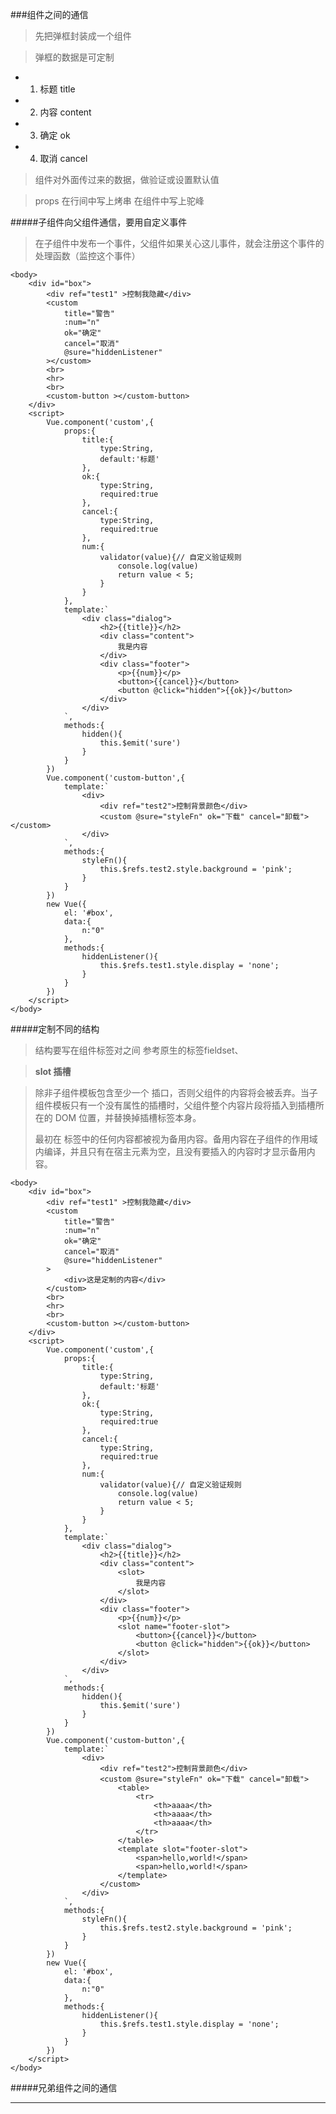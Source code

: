 ###组件之间的通信
>先把弹框封装成一个组件

>弹框的数据是可定制
>
*	1. 标题 title
*	2. 内容 content
*	3. 确定 ok
*	4. 取消 cancel

>组件对外面传过来的数据，做验证或设置默认值

>props 在行间中写上烤串 在组件中写上驼峰

#####子组件向父组件通信，要用自定义事件

>在子组件中发布一个事件，父组件如果关心这儿事件，就会注册这个事件的处理函数（监控这个事件）

	<body>
        <div id="box">
            <div ref="test1" >控制我隐藏</div>
            <custom 
                title="警告" 
                :num="n" 
                ok="确定" 
                cancel="取消"
                @sure="hiddenListener"
            ></custom>
            <br>
            <hr>
            <br>
            <custom-button ></custom-button>
        </div>
        <script>
            Vue.component('custom',{
                props:{
                    title:{
                        type:String,
                        default:'标题'
                    },
                    ok:{
                        type:String,
                        required:true
                    },
                    cancel:{
                        type:String,
                        required:true
                    },
                    num:{                        
                        validator(value){// 自定义验证规则
                            console.log(value)
                            return value < 5;
                        }
                    }
                },
                template:`
                    <div class="dialog">
                        <h2>{{title}}</h2>
                        <div class="content">
                            我是内容
                        </div>
                        <div class="footer">
                            <p>{{num}}</p>
                            <button>{{cancel}}</button>
                            <button @click="hidden">{{ok}}</button>
                        </div>
                    </div>
                `,
                methods:{
                    hidden(){
                        this.$emit('sure')
                    }
                }
            })
            Vue.component('custom-button',{
                template:`
                    <div>
                        <div ref="test2">控制背景颜色</div>
                        <custom @sure="styleFn" ok="下载" cancel="卸载"></custom>
                    </div>
                `,
                methods:{
                    styleFn(){
                        this.$refs.test2.style.background = 'pink';
                    }
                }
            })
            new Vue({
                el: '#box',
                data:{
                    n:"0"
                },
                methods:{
                    hiddenListener(){
                        this.$refs.test1.style.display = 'none';
                    }
                }
            })
        </script>
    </body>


#####定制不同的结构
>结构要写在组件标签对之间 参考原生的标签fieldset、

>**slot 插槽**

>除非子组件模板包含至少一个 <slot> 插口，否则父组件的内容将会被丢弃。当子组件模板只有一个没有属性的插槽时，父组件整个内容片段将插入到插槽所在的 DOM 位置，并替换掉插槽标签本身。
>
>最初在 <slot> 标签中的任何内容都被视为备用内容。备用内容在子组件的作用域内编译，并且只有在宿主元素为空，且没有要插入的内容时才显示备用内容。

	<body>
        <div id="box">
            <div ref="test1" >控制我隐藏</div>
            <custom 
                title="警告" 
                :num="n" 
                ok="确定" 
                cancel="取消"
                @sure="hiddenListener"
            >
                <div>这是定制的内容</div>
            </custom>
            <br>
            <hr>
            <br>
            <custom-button ></custom-button>
        </div>
        <script>
            Vue.component('custom',{
                props:{
                    title:{
                        type:String,
                        default:'标题'
                    },
                    ok:{
                        type:String,
                        required:true
                    },
                    cancel:{
                        type:String,
                        required:true
                    },
                    num:{                        
                        validator(value){// 自定义验证规则
                            console.log(value)
                            return value < 5;
                        }
                    }
                },
                template:`
                    <div class="dialog">
                        <h2>{{title}}</h2>
                        <div class="content">
                            <slot>
                                我是内容
                            </slot>
                        </div>
                        <div class="footer">
                            <p>{{num}}</p>
                            <slot name="footer-slot">
                                <button>{{cancel}}</button>
                                <button @click="hidden">{{ok}}</button>
                            </slot>
                        </div>
                    </div>
                `,
                methods:{
                    hidden(){
                        this.$emit('sure')
                    }
                }
            })
            Vue.component('custom-button',{
                template:`
                    <div>
                        <div ref="test2">控制背景颜色</div>
                        <custom @sure="styleFn" ok="下载" cancel="卸载">
                            <table>
                                <tr>
                                    <th>aaaa</th>
                                    <th>aaaa</th>
                                    <th>aaaa</th>
                                </tr>
                            </table>
                            <template slot="footer-slot">
                                <span>hello,world!</span>
                                <span>hello,world!</span>
                            </template>
                        </custom>                        
                    </div>
                `,
                methods:{
                    styleFn(){
                        this.$refs.test2.style.background = 'pink';
                    }
                }
            })
            new Vue({
                el: '#box',
                data:{
                    n:"0"
                },
                methods:{
                    hiddenListener(){
                        this.$refs.test1.style.display = 'none';
                    }
                }
            })
        </script>
    </body>


#####兄弟组件之间的通信
	<body>
        <div id="box">
            <custom1></custom1>
            <hr>
             <custom2></custom1> 
        </div>
        <script>
            var bus = new Vue();
            Vue.component('custom1',{
                template : `
                    <button @click="okHandle">确定</button>
                `,
                methods:{
                    okHandle(){
                        console.log('我点了确定')
                        bus.$emit('ok')
                    }
                }
            })
            Vue.component('custom2',{
                template : `
                    <button>监听</button>
                `,
                methods:{
                    okHandle(){
                        console.log('我监听到你点了确定')
                    }
                },
                mounted(){
                    bus.$on('ok',this.okHandle)
                }
            })
            new Vue({
                el : '#box'
            })
        </script>
    </body>
